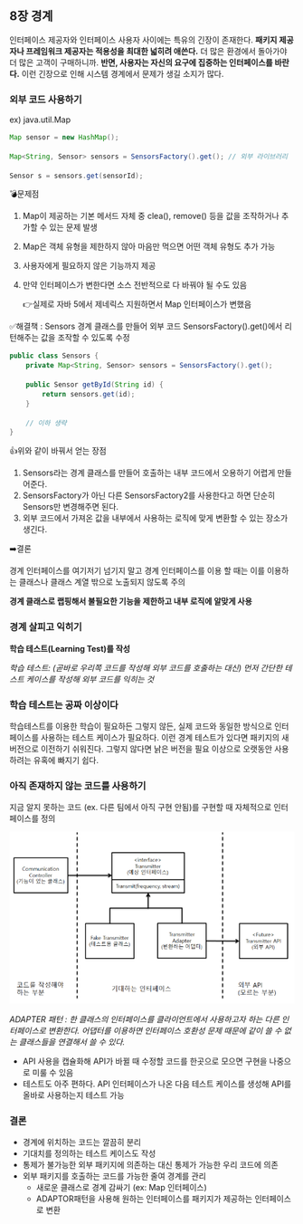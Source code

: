 ## 8장 경계

인터페이스 제공자와 인터페이스 사용자 사이에는 특유의 긴장이 존재한다. **패키지 제공자나 프레임워크 제공자는 적용성을 최대한 넓히려 애쓴다.** 더 많은 환경에서 돌아가야 더 많은 고객이 구매하니까. **반면, 사용자는 자신의 요구에 집중하는 인터페이스를 바란다.** 이런 긴장으로 인해 시스템 경계에서 문제가 생길 소지가 많다.

### 외부 코드 사용하기

ex) java.util.Map

```java
Map sensor = new HashMap();

Map<String, Sensor> sensors = SensorsFactory().get(); // 외부 라이브러리

Sensor s = sensors.get(sensorId);
```

💣문제점

1. Map이 제공하는 기본 메서드 자체 중 clea(), remove() 등을 값을 조작하거나 추가할 수 있는 문제 발생
2. Map은 객체 유형을 제한하지 않아 마음만 먹으면 어떤 객체 유형도 추가 가능
3. 사용자에게 필요하지 않은 기능까지 제공
4. 만약 인터페이스가 변한다면 소스 전반적으로 다 바꿔야 될 수도 있음
    
    👉실제로 자바 5에서 제네릭스 지원하면서 Map 인터페이스가 변했음
    

✅해결책 : Sensors 경계 클래스를 만들어 외부 코드 SensorsFactory().get()에서 리턴해주는 값을 조작할 수 있도록 수정

```java
public class Sensors {
    private Map<String, Sensor> sensors = SensorsFactory().get();
    
    public Sensor getById(String id) {
        return sensors.get(id);
    }
    
    // 이하 생략
}
```

👍위와 같이 바꿔서 얻는 장점

1. Sensors라는 경계 클래스를 만들어 호출하는 내부 코드에서 오용하기 어렵게 만들어준다.
2. SensorsFactory가 아닌 다른 SensorsFactory2를 사용한다고 하면 단순히 Sensors만 변경해주면 된다.
3. 외부 코드에서 가져온 값을 내부에서 사용하는 로직에 맞게 변환할 수 있는 장소가 생긴다.

➡️결론

경계 인터페이스를 여기저기 넘기지 말고 경계 인터페이스를 이용 할 때는 이를 이용하는 클래스나 클래스 계열 밖으로 노출되지 않도록 주의

**경계 클래스로 랩핑해서 불필요한 기능을 제한하고 내부 로직에 알맞게 사용**

### **경계 살피고 익히기**

**학습 테스트(Learning Test)를 작성**

*학습 테스트: (곧바로 우리쪽 코드를 작성해 외부 코드를 호출하는 대신) 먼저 간단한 테스트 케이스를 작성해 외부 코드를 익히는 것*

### 학습 테스트는 공짜 이상이다

학습테스트를 이용한 학습이 필요하든 그렇지 않든, 실제 코드와 동일한 방식으로 인터페이스를 사용하는 테스트 케이스가 필요하다. 이런 경계 테스트가 있다면 패키지의 새 버전으로 이전하기 쉬워진다. 그렇지 않다면 낡은 버전을 필요 이상으로 오랫동안 사용하려는 유혹에 빠지기 쉽다. 

### 아직 존재하지 않는 코드를 사용하기

지금 알지 못하는 코드 (ex. 다른 팀에서 아직 구현 안됨)를 구현할 때 자체적으로 인터페이스를 정의

![Untitled](./img/Adapter.png)

*ADAPTER 패턴 : 한 클래스의 인터페이스를 클라이언트에서 사용하고자 하는 다른 인터페이스로 변환한다. 어댑터를 이용하면 인터페이스 호환성 문제 때문에 같이 쓸 수 없는 클래스들을 연결해서 쓸 수 있다.*

- API 사용을 캡슐화해 API가 바뀔 때 수정할 코드를 한곳으로 모으면 구현을 나중으로 미룰 수 있음
- 테스트도 아주 편하다. API 인터페이스가 나온 다음 테스트 케이스를 생성해 API를 올바로 사용하는지 테스트 가능

### 결론

- 경계에 위치하는 코드는 깔끔히 분리
- 기대치를 정의하는 테스트 케이스도 작성
- 통제가 불가능한 외부 패키지에 의존하는 대신 통제가 가능한 우리 코드에 의존
- 외부 패키지를 호출하는 코드를 가능한 줄여 경계를 관리
    - 새로운 클래스로 경계 감싸기 (ex: Map 인터페이스)
    - ADAPTOR패턴을 사용해 원하는 인터페이스를 패키지가 제공하는 인터페이스로 변환